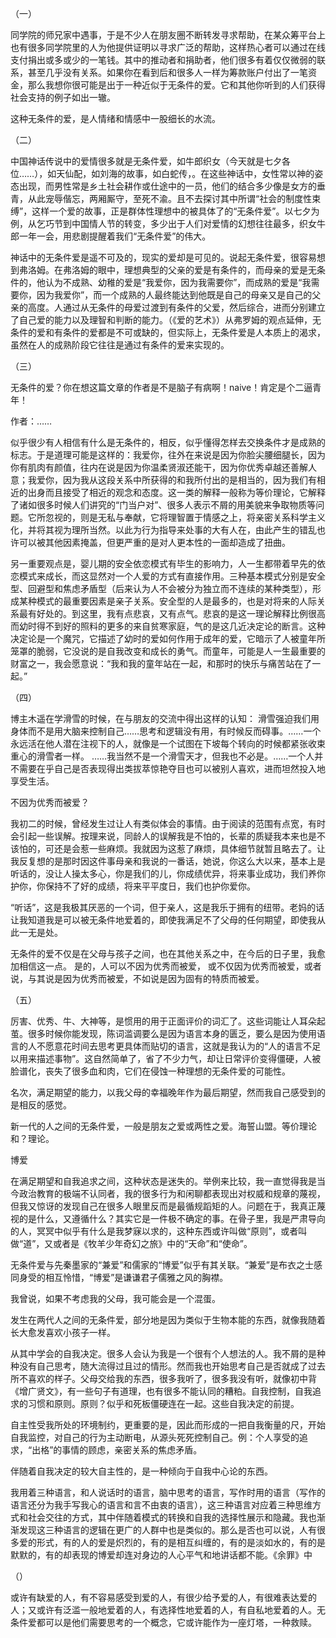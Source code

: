 （一）

同学院的师兄家中遇事，于是不少人在朋友圈不断转发寻求帮助，在某众筹平台上也有很多同学院里的人为他提供证明以寻求广泛的帮助，这样热心者可以通过在线支付捐出或多或少的一笔钱。其中的推动者和捐助者，他们很多有着仅仅微弱的联系，甚至几乎没有关系。如果你在看到后和很多人一样为筹款账户付出了一笔资金，那么我想你很可能是出于一种近似于无条件的爱。它和其他你听到的人们获得社会支持的例子如出一辙。

这种无条件的爱，是人情绪和情感中一股细长的水流。

（二）

中国神话传说中的爱情很多就是无条件爱，如牛郎织女（今天就是七夕各位……），如天仙配，如刘海的故事，如白蛇传，。在这些神话中，女性常以神的姿态出现，而男性常是乡土社会耕作或仕途中的一员，他们的结合多少像是女方的垂青，从此宠辱偕忘，两厢厮守，至死不渝。且不去探讨其中所谓“社会的制度性束缚”，这样一个爱的故事，正是群体性理想中的被具体了的“无条件爱”。以七夕为例，从乞巧节到中国情人节的转变，多少出于人们对爱情的幻想往往最多，织女牛郎一年一会，用悲剧提醒着我们“无条件爱”的伟大。

神话中的无条件爱是遥不可及的，现实的爱却是可见的。说起无条件爱，很容易想到弗洛姆。在弗洛姆的眼中，理想典型的父亲的爱是有条件的，而母亲的爱是无条件的，他认为不成熟、幼稚的爱是“我爱你，因为我需要你”，而成熟的爱是“我需要你，因为我爱你”，而一个成熟的人最终能达到他既是自己的母亲又是自己的父亲的高度。人通过从无条件的母爱过渡到有条件的父爱，然后综合，进而分别建立了自己爱的能力以及理智和判断的能力。（《爱的艺术》）从弗罗姆的观点延伸，无条件的爱和有条件的爱都是不可或缺的，但实际上，无条件爱是人本质上的渴求，虽然在人的成熟阶段它往往是通过有条件的爱来实现的。

（三）

无条件的爱？你在想这篇文章的作者是不是脑子有病啊！naive！肯定是个二逼青年！

作者：……

似乎很少有人相信有什么是无条件的，相反，似乎懂得怎样去交换条件才是成熟的标志。于是道理可能是这样的：我爱你，往外在来说是因为你脸尖腰细腿长，因为你有肌肉有颜值，往内在说是因为你温柔贤淑还能干，因为你优秀卓越还善解人意；我爱你，因为我从这段关系中所获得的和我所付出的是相当的，因为我们有相近的出身而且接受了相近的观念和态度。这一类的解释一般称为等价理论，它解释了诸如很多时候人们讲究的“门当户对”、很多人表示不屑的用美貌来争取物质等问题。它所忽视的，则是无私与奉献，它将理智置于情感之上，将亲密关系科学主义化，并将其视为理所当然。以此为行为指导来处事的大有人在，由此产生的错乱也许可以被其他因素掩盖，但更严重的是对人更本性的一面却造成了扭曲。

另一重要观点是，婴儿期的安全依恋模式有毕生的影响力，人一生都带着早先的依恋模式来成长，而这显然对一个人爱的方式有直接作用。三种基本模式分别是安全型、回避型和焦虑矛盾型（后来认为人不会被分为独立而不连续的某种类型），形成某种模式的最重要因素是亲子关系。安全型的人是最多的，也是对将来的人际关系最有好处的。到这里，我有点悲哀，又有点气。悲哀的是这一理论解释比例很高而幼时得不到好的照料的更多的来自贫寒家庭，气的是这几近决定论的断言。这种决定论是一个魔咒，它描述了幼时的爱如何作用于成年的爱，它暗示了人被童年所笼罩的脆弱，它没说的是自我改变和成长的勇气。而童年，可能是人一生最重要的财富之一，我会愿意说：“我和我的童年站在一起，和那时的快乐与痛苦站在了一起。”

（四）

博主木遥在学滑雪的时候，在与朋友的交流中得出这样的认知： 滑雪强迫我们用身体而不是用大脑来控制自己……思考和逻辑没有用，有时候反而碍事。……一个永远活在他人潜在注视下的人，就像是一个试图在下坡每个转向的时候都紧张收束重心的滑雪者一样。 ……我当然不是一个滑雪天才，但我也不必是。……一个人并不需要在乎自己是否表现得出类拔萃惊艳夺目也可以被别人喜欢，进而坦然投入地享受生活。

不因为优秀而被爱？

我初二的时候，曾经发生过让人有类似体会的事情。由于阅读的范围有点宽，有时会引起一些误解。按理来说，同龄人的误解我是不怕的，长辈的质疑我本来也是不该怕的，可还是会惹一些麻烦。我就因为这惹了麻烦，具体细节就暂且略去了。让我反复想的是那时因这件事母亲和我说的一番话，她说，你这么大以来，基本上是听话的，没让人操太多心，你是我们的儿，你成绩优异，将来事业成功，我们养你护你，你保持不了好的成绩，将来平平度日，我们也护你爱你。

“听话”，这是我极其厌恶的一个词，但于亲人，这是我乐于拥有的纽带。老妈的话让我知道我是可以被无条件地爱着的，即使我满足不了父母的任何期望，即使我从此一无是处。

无条件的爱不仅是在父母与孩子之间，也在其他关系之中，在今后的日子里，我愈加相信这一点。 是的，人可以不因为优秀而被爱， 或不仅因为优秀而被爱，或者说，与其说是因为优秀而被爱，不如说是因为固有的特质而被爱。

（五）

厉害、优秀、牛、大神等，是惯用的用于正面评价的词汇了。这些词能让人耳朵起茧。很多时候你能发现，陈词滥调要么是因为语言本身的匮乏，要么是因为使用语言的人不愿意花时间去思考更具体而贴切的语言，这就是我认为的“人的语言不足以用来描述事物”。这自然简单了，省了不少力气，却让日常评价变得僵硬，人被脸谱化，丧失了很多血和肉，它们在侵蚀一种理想的无条件爱的可能性。

名次，满足期望的能力，以我父母的幸福晚年作为最后期望，然而我自己感受到的是相反的感觉。

新一代的人之间的无条件爱，一般是朋友之爱或两性之爱。海誓山盟。等价理论和？理论。

博爱

在满足期望和自我追求之间，这种状态是迷失的。举例来比较，我一直觉得我是当今政治教育的极端不认同者，我的很多行为和闲聊都表现出对权威和规章的蔑视，但我又惊讶的发现自己在很多人眼里反而是最循规蹈矩的人。问题在于，我真正蔑视的是什么，又遵循什么？其实它是一件极不确定的事。在骨子里，我是严肃导向的人，冥冥中似乎有什么是我梦寐以求的，这种东西或许叫做“原则”，或者叫做“道”，又或者是《牧羊少年奇幻之旅》中的“天命”和“使命”。

无条件爱与先秦墨家的“兼爱”和儒家的“博爱”似乎有其关联。“兼爱”是布衣之士感同身受的相互怜惜，“博爱”是谦谦君子儒雅之风的胸襟。

我曾说，如果不考虑我的父母，我可能会是一个混蛋。

发生在两代人之间的无条件爱，部分地是因为类似于生物本能的东西，就像我随着长大愈发喜欢小孩子一样。

从其中学会的自我决定。很多人会认为我是一个很有个人想法的人。我不屑的是种种没有自己思考，随大流得过且过的情形。然而我也开始思考自己是否就成了过去所不喜欢的样子。父母交给我的东西，很多我听了，很多我没有听，就像初中背《增广贤文》，有一些句子有道理，也有很多不能认同的糟粕。自我控制，自我追求的习惯和原则。原则？似乎和死板僵硬连在一起。这些自我决定的前提。

自主性受我所处的环境制约，更重要的是，因此而形成的一把自我衡量的尺，开始自我监控，对自己的行为主动断电，从源头死死控制自己。例：个人享受的追求，“出格”的事情的顾虑，亲密关系的焦虑矛盾。

伴随着自我决定的较大自主性的，是一种倾向于自我中心论的东西。

我用着三种语言，和人说话时的语言，脑中思考的语言，写作时用的语言（写作的语言还分为我手写我心的语言和言不由衷的语言），这三种语言对应着三种思维方式和社会交往的方式，其中伴随着模式的转换和自我的选择性展示和隐藏。我也渐渐发现这三种语言的逻辑在更广的人群中也是类似的。那么是否也可以说，人有很多爱的形式，有的人的爱是炽烈的，有的是相互纠缠的，有的是淡如水的，有的是默默的，有的却表现的博爱却连对身边的人心平气和地讲话都不能。《余罪》中

（）

或许有缺爱的人，有不容易感受到爱的人，有很少给予爱的人，有很难表达爱的人；又或许有泛滥一般地爱着的人，有选择性地爱着的人，有自私地爱着的人。无条件爱都可以是他们需要思考的一个概念，它或许能作为一座灯塔，一种救赎。

